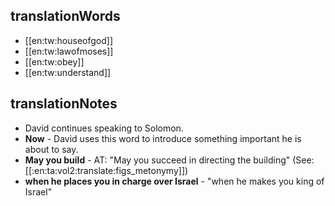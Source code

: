 ## translationWords

* [[en:tw:houseofgod]]
* [[en:tw:lawofmoses]]
* [[en:tw:obey]]
* [[en:tw:understand]]

## translationNotes

* David continues speaking to Solomon.
* **Now** - David uses this word to introduce something important he is about to say.
* **May you build** - AT: "May you succeed in directing the building" (See: [[:en:ta:vol2:translate:figs_metonymy]])
* **when he places you in charge over Israel** - "when he makes you king of Israel"
